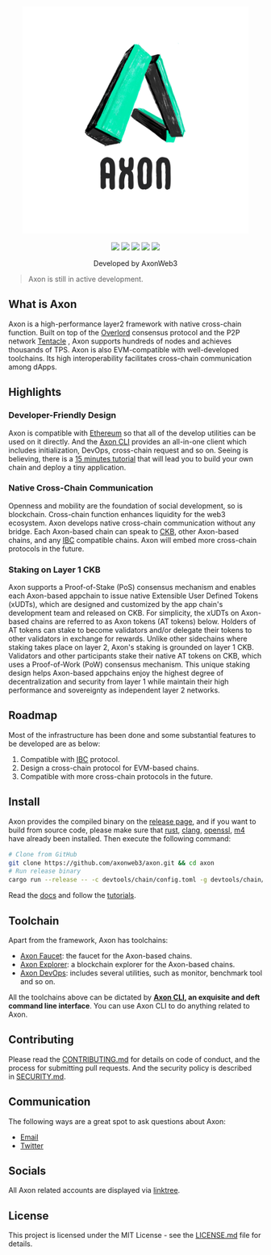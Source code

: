 <p align="center">
  <a href="https://github.com/axonweb3/axon">
    <img src="./docs/assets/logo/axon-01.png" width="450">
  </a>
  <p align="center">
	<a href="https://github.com/axonweb3/axon/releases"><img src="https://img.shields.io/github/v/release/axonweb3/axon?sort=semver"></a>
    <a href="https://github.com/axonweb3/axon/blob/main/LICENSE"><img src="https://img.shields.io/badge/License-MIT-green.svg"></a>
    <a href="https://github.com/axonweb3/axon"><img src="https://github.com/axonweb3/axon/actions/workflows/web3_compatible.yml/badge.svg?branch=main"></a>
    <a href="https://github.com/axonweb3/axon"><img src="https://img.shields.io/github/contributors/axonweb3/axon"></a>
    <a href="https://twitter.com/AxonWeb3"><img src="https://img.shields.io/twitter/follow/AxonWeb3?style=social"></a>
  </p>
  <p align="center">
     Developed by AxonWeb3<br>
  </p>
</p>

> Axon is still in active development.

## What is Axon

Axon is a high-performance layer2 framework with native cross-chain function. Built on top of the [Overlord](https://github.com/nervosnetwork/overlord) consensus protocol and the P2P network [Tentacle](https://github.com/nervosnetwork/tentacle)
, Axon supports hundreds of nodes and achieves thousands of TPS. Axon is also EVM-compatible with well-developed toolchains. Its high interoperability facilitates cross-chain communication among dApps.

## Highlights

### Developer-Friendly Design

Axon is compatible with [Ethereum](https://ethereum.org) so that all of the develop utilities can be used on it directly. And the [Axon CLI](https://github.com/axonweb3/axon-cli) provides an all-in-one client which includes initialization, DevOps, cross-chain request and so on. Seeing is believing, there is a [15 minutes tutorial](https://docs.axonweb3.io/getting-started/for-dapp-devs/zero_to_axon_with_axon_cli) that will lead you to build your own chain and deploy a tiny application.

### Native Cross-Chain Communication

Openness and mobility are the foundation of social development, so is blockchain. Cross-chain function enhances liquidity for the web3 ecosystem. Axon develops native cross-chain communication without any bridge. Each Axon-based chain can speak to [CKB](https://www.nervos.org), other Axon-based chains, and any [IBC](https://ibcprotocol.org) compatible chains. Axon will embed more cross-chain protocols in the future.

### Staking on Layer 1 CKB

Axon supports a Proof-of-Stake (PoS) consensus mechanism and enables each Axon-based appchain to issue native Extensible User Defined Tokens (xUDTs), which are designed and customized by the app chain's development team and released on CKB. For simplicity, the xUDTs on Axon-based chains are referred to as Axon tokens (AT tokens) below. Holders of AT tokens can stake to become validators and/or delegate their tokens to other validators in exchange for rewards. Unlike other sidechains where staking takes place on layer 2, Axon's staking is grounded on layer 1 CKB. Validators and other participants stake their native AT tokens on CKB, which uses a Proof-of-Work (PoW) consensus mechanism. This unique staking design helps Axon-based appchains enjoy the highest degree of decentralization and security from layer 1 while maintain their high performance and sovereignty as independent layer 2 networks. 

## Roadmap

Most of the infrastructure has been done and some substantial features to be developed are as below:

1. Compatible with [IBC](https://github.com/cosmos/ibc) protocol.
2. Design a cross-chain protocol for EVM-based chains.
3. Compatible with more cross-chain protocols in the future.

## Install

Axon provides the compiled binary on the [release page](`https://github.com/axonweb3/axon/release`), and if you want to build from source code, please make sure that [rust](https://www.rust-lang.org/), [clang](http://clang.org/), [openssl](https://www.openssl.org/), [m4](https://www.gnu.org/software/m4/) have already been installed. Then execute the following command:

```bash
# Clone from GitHub
git clone https://github.com/axonweb3/axon.git && cd axon
# Run release binary
cargo run --release -- -c devtools/chain/config.toml -g devtools/chain/genesis_single_node.json
```

Read the [docs](https://docs.axonweb3.io/) and follow the [tutorials](https://docs.axonweb3.io/getting-started/for-dapp-devs/zero_to_axon_with_axon_cli).

## Toolchain

Apart from the framework, Axon has toolchains:

- [Axon Faucet](https://github.com/axonweb3/axon-faucet): the faucet for the Axon-based chains.
- [Axon Explorer](https://github.com/Magickbase/blockscan): a blockchain explorer for the Axon-based chains.
- [Axon DevOps](https://github.com/axonweb3/axon-devops): includes several utilities, such as monitor, benchmark tool and so on.

All the toolchains above can be dictated by **[Axon CLI](https://github.com/axonweb3/axon-cli), an exquisite and deft command line interface**. You can use Axon CLI to do anything related to Axon.

## Contributing

Please read the [CONTRIBUTING.md](./CONTRIBUTING.md) for details on code of conduct, and the process for submitting pull requests. And the security policy is described in [SECURITY.md](./SECURITY.md).

## Communication

The following ways are a great spot to ask questions about Axon:

* [Email](axon@axonweb3.io)
* [Twitter](https://twitter.com/AxonWeb3)

## Socials

All Axon related accounts are displayed via [linktree](https://linktr.ee/axonweb3). 

## License

This project is licensed under the MIT License - see the [LICENSE.md](./LICENSE) file for details.

